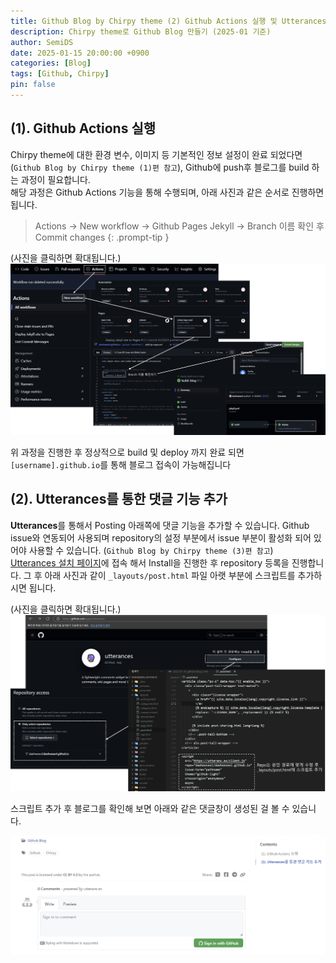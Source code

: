 ```yaml
---
title: Github Blog by Chirpy theme (2) Github Actions 실행 및 Utterances 추가
description: Chirpy theme로 Github Blog 만들기 (2025-01 기준)
author: SemiDS
date: 2025-01-15 20:00:00 +0900
categories: [Blog]
tags: [Github, Chirpy]
pin: false
---
```


## (1). Github Actions 실행
Chirpy theme에 대한 환경 변수, 이미지 등 기본적인 정보 설정이 완료 되었다면 (`Github Blog by Chirpy theme (1)편 참고`), Github에 push후 블로그를 build 하는 과정이 필요합니다.   
해당 과정은 Github Actions 기능을 통해 수행되며, 아래 사진과 같은 순서로 진행하면 됩니다.
> Actions -> New workflow -> Github Pages Jekyll -> Branch 이름 확인 후 Commit changes
{: .prompt-tip }

(사진을 클릭하면 확대됩니다.)
![(4)-1](/assets/img/posting/2025-01-24-github-blog-1_1.png)

위 과정을 진행한 후 정상적으로 build 및 deploy 까지 완료 되면 `[username].github.io`를 통해 블로그 접속이 가능해집니다 

## (2). Utterances를 통한 댓글 기능 추가
**Utterances**를 통해서 Posting 아래쪽에 댓글 기능을 추가할 수 있습니다. Github issue와 연동되어 사용되며 repository의 설정 부분에서 issue 부분이 활성화 되어 있어야 사용할 수 있습니다. (`Github Blog by Chirpy theme (3)편 참고`)   
[Utterances 설치 페이지](https://github.com/apps/utterances)에 접속 해서 Install을 진행한 후 repository 등록을 진행합니다. 그 후 아래 사진과 같이 `_layouts/post.html` 파일 아랫 부분에 스크립트를 추가하시면 됩니다.

(사진을 클릭하면 확대됩니다.)
![(4)-2](/assets/img/posting/2025-01-24-github-blog-1_2.png)

스크립트 추가 후 블로그를 확인해 보면 아래와 같은 댓글창이 생성된 걸 볼 수 있습니다.

![(4)-3](/assets/img/posting/2025-01-24-github-blog-1_3.png)
